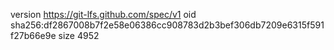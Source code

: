 version https://git-lfs.github.com/spec/v1
oid sha256:df2867008b7f2e58e06386cc908783d2b3bef306db7209e6315f591f27b66e9e
size 4952
